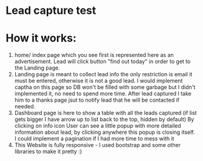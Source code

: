 # Lead capture test

# How it works:

1) home/ index page  which you see first  is represented here as an advertisement. Lead will click button "find out today" in order to get to the Landing page. 
2) Landing page is meant to collect lead info the only restriction is email it must be entered, otherwise it is not a good lead. I would implement captha on this page  so DB won't be filled with some garbage but  I didn't implemented it, no need to spend more time. After lead captured   I take him to a thanks page  jsut to notify lead that he will be contacted if needed.
3) Dashboard page is here to show a table with all the leads captured (if list gets bigger I have  arrow up to list back to the top, hidden by default) By clicking on info icon User can  see a little popup with more detailed information about lead, by clicking anywhere this popup is closing itself. I could implement a pagination if I had more time to mess with it
4) This Website is  fully  responsive - I used bootstrap and some other libraries to make it pretty :) 
